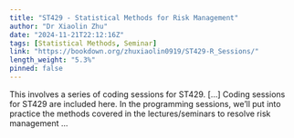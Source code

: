 ```yaml
---
title: "ST429 - Statistical Methods for Risk Management"
author: "Dr Xiaolin Zhu"
date: "2024-11-21T22:12:16Z"
tags: [Statistical Methods, Seminar]
link: "https://bookdown.org/zhuxiaolin0919/ST429-R_Sessions/"
length_weight: "5.3%"
pinned: false
---
```


This involves a series of coding sessions for ST429. [...] Coding sessions for ST429 are included here. In the programming sessions, we’ll put into practice the methods covered in the lectures/seminars to resolve risk management ...

